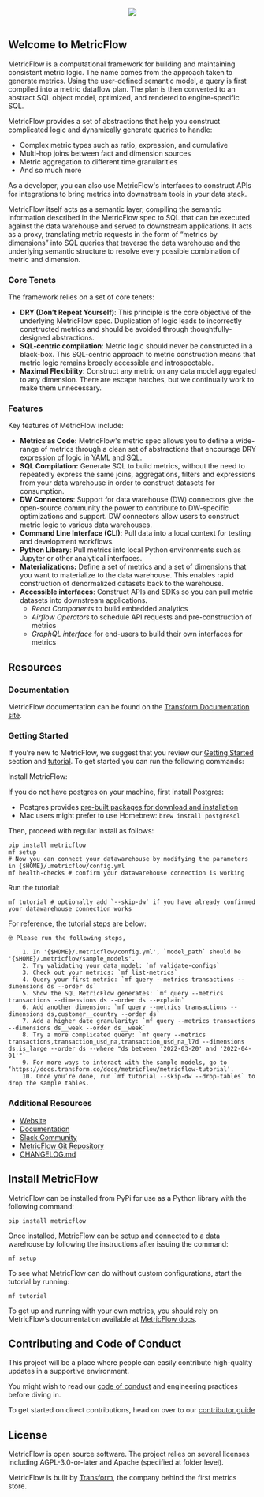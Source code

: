 <p align="center">
<img src="assets/MetricFlow_logo.png" />
<br /><br />
</p>

## Welcome to MetricFlow

MetricFlow is a computational framework for building and maintaining consistent metric logic. The name comes from the approach taken to generate metrics. Using the user-defined semantic model, a query is first compiled into a metric dataflow plan. The plan is then converted to an abstract SQL object model, optimized, and rendered to engine-specific SQL.

MetricFlow provides a set of abstractions that help you construct complicated logic and dynamically generate queries to handle:

- Complex metric types such as ratio, expression, and cumulative
- Multi-hop joins between fact and dimension sources
- Metric aggregation to different time granularities
- And so much more

As a developer, you can also use MetricFlow's interfaces to construct APIs for integrations to bring metrics into downstream tools in your data stack.

MetricFlow itself acts as a semantic layer, compiling the semantic information described in the MetricFlow spec to SQL that can be executed against the data warehouse and served to downstream applications. It acts as a proxy, translating metric requests in the form of “metrics by dimensions” into SQL queries that traverse the data warehouse and the underlying semantic structure to resolve every possible combination of metric and dimension.

### Core Tenets

The framework relies on a set of core tenets:

- **DRY (Don’t Repeat Yourself)**: This principle is the core objective of the underlying MetricFlow spec. Duplication of logic leads to incorrectly constructed metrics and should be avoided through thoughtfully-designed abstractions.
- **SQL-centric compilation**: Metric logic should never be constructed in a black-box. This SQL-centric approach to metric construction means that metric logic remains broadly accessible and introspectable.
- **Maximal Flexibility**: Construct any metric on any data model aggregated to any dimension. There are escape hatches, but we continually work to make them unnecessary.

### Features

Key features of MetricFlow include:

- **Metrics as Code:** MetricFlow's metric spec allows you to define a wide-range of metrics through a clean set of abstractions that encourage DRY expression of logic in YAML and SQL.
- **SQL Compilation:** Generate SQL to build metrics, without the need to repeatedly express the same joins, aggregations, filters and expressions from your data warehouse in order to construct datasets for consumption.
- **DW Connectors**: Support for data warehouse (DW) connectors give the open-source community the power to contribute to DW-specific optimizations and support. DW connectors allow users to construct metric logic to various data warehouses.
- **Command Line Interface (CLI)**: Pull data into a local context for testing and development workflows.
- **Python Library**: Pull metrics into local Python environments such as Jupyter or other analytical interfaces.
- **Materializations:** Define a set of metrics and a set of dimensions that you want to materialize to the data warehouse. This enables rapid construction of denormalized datasets back to the warehouse.
- **Accessible interfaces**: Construct APIs and SDKs so you can pull metric datasets into downstream applications.
  - _React Components_ to build embedded analytics
  - _Airflow Operators_ to schedule API requests and pre-construction of metrics
  - _GraphQL interface_ for end-users to build their own interfaces for metrics

## Resources

### Documentation

MetricFlow documentation can be found on the [Transform Documentation site](https://docs.transform.co/docs/overview/metricflow-overview).

### Getting Started

If you’re new to MetricFlow, we suggest that you review our [Getting Started](https://docs.transform.co/docs/metricflow/getting-started) section and [tutorial](https://docs.transform.co/docs/metricflow/metricflow-tutorial). To get started you can run the following commands:

Install MetricFlow:

If you do not have postgres on your machine, first install Postgres:
- Postgres provides [pre-built packages for download and installation](https://www.postgresql.org/download/)
- Mac users might prefer to use Homebrew: `brew install postgresql`

Then, proceed with regular install as follows:

```
pip install metricflow
mf setup
# Now you can connect your datawarehouse by modifying the parameters in {$HOME}/.metricflow/config.yml
mf health-checks # confirm your datawarehouse connection is working
```

Run the tutorial:

```
mf tutorial # optionally add `--skip-dw` if you have already confirmed your datawarehouse connection works
```

For reference, the tutorial steps are below:

```
🤓 Please run the following steps,

    1. In '{$HOME}/.metricflow/config.yml', `model_path` should be '{$HOME}/.metricflow/sample_models'.
    2. Try validating your data model: `mf validate-configs`
    3. Check out your metrics: `mf list-metrics`
    4. Query your first metric: `mf query --metrics transactions --dimensions ds --order ds`
    5. Show the SQL MetricFlow generates: `mf query --metrics transactions --dimensions ds --order ds --explain`
    6. Add another dimension: `mf query --metrics transactions --dimensions ds,customer__country --order ds`
    7. Add a higher date granularity: `mf query --metrics transactions --dimensions ds__week --order ds__week`
    8. Try a more complicated query: `mf query --metrics transactions,transaction_usd_na,transaction_usd_na_l7d --dimensions ds,is_large --order ds --where "ds between '2022-03-20' and '2022-04-01'"`
    9. For more ways to interact with the sample models, go to ‘https://docs.transform.co/docs/metricflow/metricflow-tutorial’.
    10. Once you’re done, run `mf tutorial --skip-dw --drop-tables` to drop the sample tables.
```

### Additional Resources

- [Website](https://transform.co/metricflow)
- [Documentation](https://docs.transform.co/docs/overview/metricflow-overview)
- [Slack Community](https://community.transform.co/metricflow-signup)
- [MetricFlow Git Repository](https://github.com/transform-data/metricflow)
- [CHANGELOG.md](CHANGELOG.md)

## Install MetricFlow

MetricFlow can be installed from PyPi for use as a Python library with the following command:

`pip install metricflow`

Once installed, MetricFlow can be setup and connected to a data warehouse by following the instructions after issuing the command:

`mf setup`

To see what MetricFlow can do without custom configurations, start the tutorial by running:

`mf tutorial`

To get up and running with your own metrics, you should rely on MetricFlow’s documentation available at [MetricFlow docs](https://docs.transform.co/docs/metricflow/guides/introduction).

## Contributing and Code of Conduct

This project will be a place where people can easily contribute high-quality updates in a supportive environment.

You might wish to read our [code of conduct](http://community.transform.co/metricflow-signup) and <LINK> engineering practices </LINK> before diving in.

To get started on direct contributions, head on over to our [contributor guide](CONTRIBUTING.md)

## License

MetricFlow is open source software. The project relies on several licenses including AGPL-3.0-or-later and Apache (specified at folder level).

MetricFlow is built by [Transform](https://transform.co/), the company behind the first metrics store.
